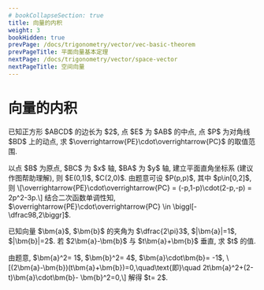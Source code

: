 ```yaml
---
# bookCollapseSection: true
title: 向量的内积
weight: 3
bookHidden: true
prevPage: /docs/trigonometry/vector/vec-basic-theorem
prevPageTitle: 平面向量基本定理
nextPage: /docs/trigonometry/vector/space-vector
nextPageTitle: 空间向量
---
```


# 向量的内积


<myexample>
<p>已知正方形 $ABCD$ 的边长为 $2$, 点 $E$ 为 $AB$ 的中点, 点 $P$ 为对角线 $BD$ 上的动点, 求 $\overrightarrow{PE}\cdot\overrightarrow{PC}$ 的取值范围.
</p>
</myexample>
<mysolution>
    <p>以点 $B$ 为原点, $BC$ 为 $x$ 轴, $BA$ 为 $y$ 轴, 建立平面直角坐标系 (建议作图帮助理解), 则 $E(0,1)$, $C(2,0)$. 由题意可设 $P(p,p)$, 其中 $p\in[0,2]$, 则
    \[\overrightarrow{PE}\cdot\overrightarrow{PC}
    = (-p,1-p)\cdot(2-p,-p)
    = 2p^2-3p.\]
    结合二次函数单调性知, $\overrightarrow{PE}\cdot\overrightarrow{PC}
    \in \biggl[-\dfrac98,2\biggr]$.
</p>
</mysolution>

<myexample>
<p>已知向量 $\bm{a}$, $\bm{b}$ 的夹角为 $\dfrac{2\pi}3$, $|\bm{a}|=1$, $|\bm{b}|=2$. 若 $2\bm{a}-\bm{b}$ 与 $t\bm{a}+\bm{b}$ 垂直, 求 $t$ 的值.
</p>
</myexample>
<mysolution>
    <p>由题意, $\bm{a}^2= 1$, $\bm{b}^2= 4$, $\bm{a}\cdot\bm{b}= -1$,
    \[(2\bm{a}-\bm{b})(t\bm{a}+\bm{b})=0,\quad\text{即}\quad
        2t\bm{a}^2+(2-t)\bm{a}\cdot\bm{b}- \bm{b}^2=0,\]
    解得 $t= 2$.
</p>
</mysolution>
